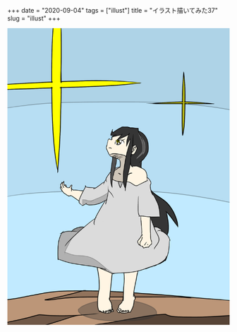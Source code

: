 +++
date = "2020-09-04"
tags = ["illust"]
title = "イラスト描いてみた37"
slug = "illust"
+++

![](/img/yui_37.png)
